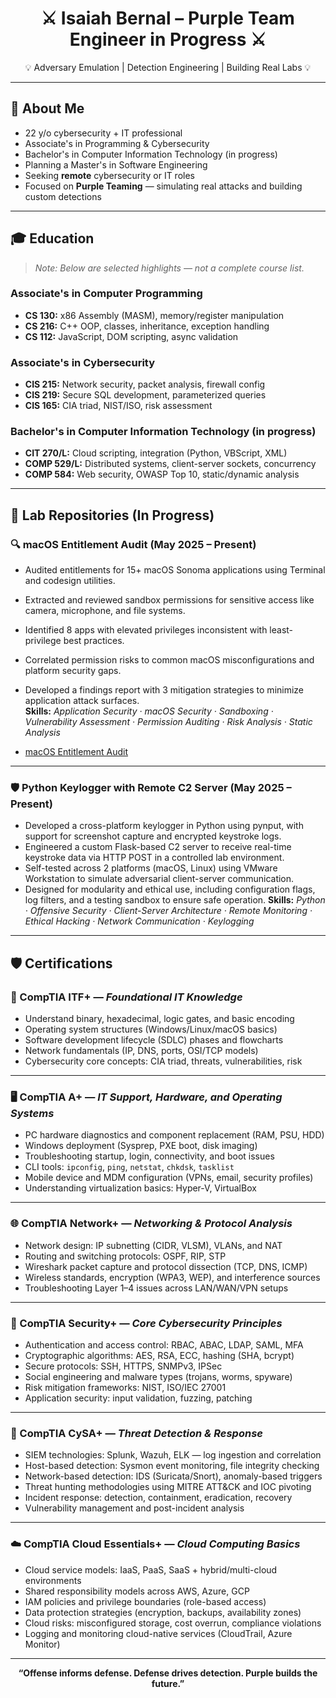 <h1 align="center">⚔️ Isaiah Bernal – Purple Team Engineer in Progress ⚔️</h1>
<p align="center">💡 Adversary Emulation | Detection Engineering | Building Real Labs 💡</p>

---

## 👋 About Me
- 22 y/o cybersecurity + IT professional  
- Associate's in Programming & Cybersecurity  
- Bachelor's in Computer Information Technology (in progress)  
- Planning a Master's in Software Engineering  
- Seeking **remote** cybersecurity or IT roles  
- Focused on **Purple Teaming** — simulating real attacks and building custom detections

---

## 🎓 Education
> *Note: Below are selected highlights — not a complete course list.*

### Associate's in Computer Programming  
- **CS 130:** x86 Assembly (MASM), memory/register manipulation  
- **CS 216:** C++ OOP, classes, inheritance, exception handling  
- **CS 112:** JavaScript, DOM scripting, async validation

### Associate's in Cybersecurity  
- **CIS 215:** Network security, packet analysis, firewall config  
- **CIS 219:** Secure SQL development, parameterized queries  
- **CIS 165:** CIA triad, NIST/ISO, risk assessment

### Bachelor's in Computer Information Technology (in progress)  
- **CIT 270/L:** Cloud scripting, integration (Python, VBScript, XML)  
- **COMP 529/L:** Distributed systems, client-server sockets, concurrency  
- **COMP 584:** Web security, OWASP Top 10, static/dynamic analysis

---

## 🔨 Lab Repositories (In Progress)

### 🔍 macOS Entitlement Audit (May 2025 – Present)
- Audited entitlements for 15+ macOS Sonoma applications using Terminal and codesign utilities.
- Extracted and reviewed sandbox permissions for sensitive access like camera, microphone, and file systems.
- Identified 8 apps with elevated privileges inconsistent with least-privilege best practices.
- Correlated permission risks to common macOS misconfigurations and platform security gaps.
- Developed a findings report with 3 mitigation strategies to minimize application attack surfaces.  
**Skills:** *Application Security · macOS Security · Sandboxing · Vulnerability Assessment · Permission Auditing · Risk Analysis · Static Analysis*

- [macOS Entitlement Audit](https://github.com/ibernal1815/macos-entitlement-audit)

---

### 🛡️ Python Keylogger with Remote C2 Server (May 2025 – Present)
- Developed a cross-platform keylogger in Python using pynput, with support for screenshot capture and encrypted keystroke logs.
- Engineered a custom Flask-based C2 server to receive real-time keystroke data via HTTP POST in a controlled lab environment.
- Self-tested across 2 platforms (macOS, Linux) using VMware Workstation to simulate adversarial client-server communication.
- Designed for modularity and ethical use, including configuration flags, log filters, and a testing sandbox to ensure safe operation.
**Skills:** *Python · Offensive Security · Client-Server Architecture · Remote Monitoring · Ethical Hacking · Network Communication · Keylogging*

---

## 🛡️ Certifications 

### 🧩 CompTIA ITF+ — *Foundational IT Knowledge*
- Understand binary, hexadecimal, logic gates, and basic encoding
- Operating system structures (Windows/Linux/macOS basics)
- Software development lifecycle (SDLC) phases and flowcharts
- Network fundamentals (IP, DNS, ports, OSI/TCP models)
- Cybersecurity core concepts: CIA triad, threats, vulnerabilities, risk

---

### 🖥️ CompTIA A+ — *IT Support, Hardware, and Operating Systems*
- PC hardware diagnostics and component replacement (RAM, PSU, HDD)
- Windows deployment (Sysprep, PXE boot, disk imaging)
- Troubleshooting startup, login, connectivity, and boot issues
- CLI tools: `ipconfig`, `ping`, `netstat`, `chkdsk`, `tasklist`
- Mobile device and MDM configuration (VPNs, email, security profiles)
- Understanding virtualization basics: Hyper-V, VirtualBox

---

### 🌐 CompTIA Network+ — *Networking & Protocol Analysis*
- Network design: IP subnetting (CIDR, VLSM), VLANs, and NAT
- Routing and switching protocols: OSPF, RIP, STP
- Wireshark packet capture and protocol dissection (TCP, DNS, ICMP)
- Wireless standards, encryption (WPA3, WEP), and interference sources
- Troubleshooting Layer 1–4 issues across LAN/WAN/VPN setups

---

### 🔐 CompTIA Security+ — *Core Cybersecurity Principles*
- Authentication and access control: RBAC, ABAC, LDAP, SAML, MFA
- Cryptographic algorithms: AES, RSA, ECC, hashing (SHA, bcrypt)
- Secure protocols: SSH, HTTPS, SNMPv3, IPSec
- Social engineering and malware types (trojans, worms, spyware)
- Risk mitigation frameworks: NIST, ISO/IEC 27001
- Application security: input validation, fuzzing, patching

---

### 🧪 CompTIA CySA+ — *Threat Detection & Response*
- SIEM technologies: Splunk, Wazuh, ELK — log ingestion and correlation
- Host-based detection: Sysmon event monitoring, file integrity checking
- Network-based detection: IDS (Suricata/Snort), anomaly-based triggers
- Threat hunting methodologies using MITRE ATT&CK and IOC pivoting
- Incident response: detection, containment, eradication, recovery
- Vulnerability management and post-incident analysis

---

### ☁️ CompTIA Cloud Essentials+ — *Cloud Computing Basics*
- Cloud service models: IaaS, PaaS, SaaS + hybrid/multi-cloud environments
- Shared responsibility models across AWS, Azure, GCP
- IAM policies and privilege boundaries (role-based access)
- Data protection strategies (encryption, backups, availability zones)
- Cloud risks: misconfigured storage, cost overrun, compliance violations
- Logging and monitoring cloud-native services (CloudTrail, Azure Monitor)

---

<p align="center"><strong>“Offense informs defense. Defense drives detection. Purple builds the future.”</strong></p>
